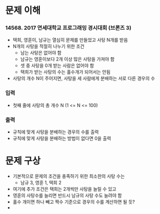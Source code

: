 # 문제 이해
### 14568. 2017 연세대학교 프로그래밍 경시대회 (브론즈 3)
* 택희, 영훈이, 남규는 열심히 문제를 만들었고 사탕 N개를 받음
* N개의 사탕을 적절히 나누기 위한 조건
  * 남는 사탕은 없어야 함
  * 남규는 영훈이보다 2개 이상 많은 사탕을 가져야 함
  * 셋 중 사탕을 0개 받는 사람은 없어야 함
  * 택희가 받는 사탕의 수는 홀수개가 되어서는 안됨
* 사탕의 개수 N이 주어지면, 사탕을 세 사람에게 분배하는 서로 다른 경우의 수
### 입력
* 첫째 줄에 사탕의 총 개수 N (1 <= N <= 100)
### 출력
* 규칙에 맞게 사탕을 분배하는 경우의 수를 출력
* 규칙에 맞게 사탕을 분배하는 방법이 없다면 0을 출력
# 문제 구상
* 기본적으로 문제의 조건을 충족하기 위한 최소한의 사탕 수는 
  * 남규 3, 영훈 1, 택희 2
* 여기에 추가 조건은 택희는 2개씩만 사탕을 늘릴 수 있고
* 영훈의 사탕수를 늘리면 반드시 남규의 사탕 수도 늘려야 함
* 홀수 개이면 하나 빼고 짝수 기준으로 경우의 수를 계산하면 될 듯?
* 